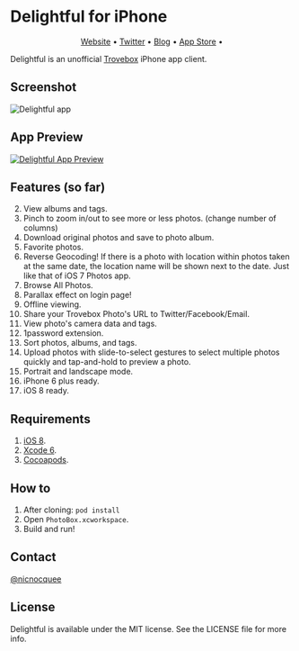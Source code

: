 Delightful for iPhone
==

<p align="center">
<a href="http://www.getdelightfulapp.com">Website</a> &bull; 
<a href="http://twitter.com/delightfulapp">Twitter</a> &bull; 
<a href="http://blog.getdelightfulapp.com/">Blog</a> &bull; 
<a href="https://itunes.apple.com/us/app/delightful-trovebox-photo/id878230610?ls=1&mt=8">App Store</a> &bull; 
</p>

Delightful is an unofficial [Trovebox](https://trovebox.com/) iPhone app client.

Screenshot
--

![Delightful app](http://f.cl.ly/items/423u39153T3w0r2p291G/iOS%20Simulator%20Screen%20Shot%20Dec%206,%202014,%2001.03.10.png)

App Preview
--

[![Delightful App Preview](http://f.cl.ly/items/1K2k072D2W1m2X0b0o1k/Screen%20Shot%202014-12-06%20at%2002.12.31.png)](http://cl.ly/0g1Y0X06253s)


Features (so far)
--

2. View albums and tags.
3. Pinch to zoom in/out to see more or less photos. (change number of columns)
4. Download original photos and save to photo album.
5. Favorite photos.
5. Reverse Geocoding! If there is a photo with location within photos taken at the same date, the location name will be shown next to the date. Just like that of iOS 7 Photos app.
6. Browse All Photos.
7. Parallax effect on login page!
8. Offline viewing.
9. Share your Trovebox Photo's URL to Twitter/Facebook/Email.
10. View photo's camera data and tags.
11. 1password extension.
12. Sort photos, albums, and tags.
13. Upload photos with slide-to-select gestures to select multiple photos quickly and tap-and-hold to preview a photo.
14. Portrait and landscape mode.
15. iPhone 6 plus ready.
16. iOS 8 ready.

Requirements
--

1. [iOS 8](https://developer.apple.com/devcenter/ios/index.action).
2. [Xcode 6](https://developer.apple.com/devcenter/ios/index.action).
3. [Cocoapods](http://cocoapods.org/).

How to
--

1. After cloning: `pod install`
2. Open `PhotoBox.xcworkspace`.
2. Build and run!

Contact
--

[@nicnocquee](https://twitter.com/nicnocquee)


License
--

Delightful is available under the MIT license. See the LICENSE file for more info.